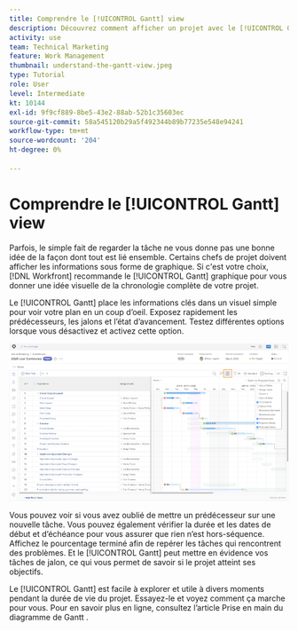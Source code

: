 ```yaml
---
title: Comprendre le [!UICONTROL Gantt] view
description: Découvrez comment afficher un projet avec le [!UICONTROL Gantt] dans [!DNL  Workfront].
activity: use
team: Technical Marketing
feature: Work Management
thumbnail: understand-the-gantt-view.jpeg
type: Tutorial
role: User
level: Intermediate
kt: 10144
exl-id: 9f9cf889-8be5-43e2-88ab-52b1c35603ec
source-git-commit: 58a545120b29a5f492344b89b77235e548e94241
workflow-type: tm+mt
source-wordcount: '204'
ht-degree: 0%

---
```


# Comprendre le [!UICONTROL Gantt] view

Parfois, le simple fait de regarder la tâche ne vous donne pas une bonne idée de la façon dont tout est lié ensemble. Certains chefs de projet doivent afficher les informations sous forme de graphique. Si c&#39;est votre choix, [!DNL Workfront] recommande le [!UICONTROL Gantt] graphique pour vous donner une idée visuelle de la chronologie complète de votre projet.

Le [!UICONTROL Gantt] place les informations clés dans un visuel simple pour voir votre plan en un coup d’oeil. Exposez rapidement les prédécesseurs, les jalons et l’état d’avancement. Testez différentes options lorsque vous désactivez et activez cette option.

![[!UICONTROL Gantt] chart](assets/planner-fund-gantt.png)

Vous pouvez voir si vous avez oublié de mettre un prédécesseur sur une nouvelle tâche. Vous pouvez également vérifier la durée et les dates de début et d’échéance pour vous assurer que rien n’est hors-séquence. Affichez le pourcentage terminé afin de repérer les tâches qui rencontrent des problèmes. Et le [!UICONTROL Gantt] peut mettre en évidence vos tâches de jalon, ce qui vous permet de savoir si le projet atteint ses objectifs.

<!---
this paragraph needs an article URL
--->

Le [!UICONTROL Gantt] est facile à explorer et utile à divers moments pendant la durée de vie du projet. Essayez-le et voyez comment ça marche pour vous. Pour en savoir plus en ligne, consultez l’article Prise en main du diagramme de Gantt .

<!---
Getting started with the Gantt chart
Overview of the project critical path
--->
